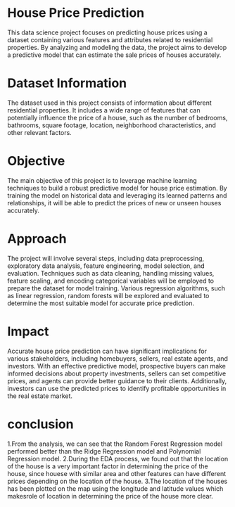 # House Price Prediction

This data science project focuses on predicting house prices using a dataset containing various features and attributes related to residential properties.
By analyzing and modeling the data, the project aims to develop a predictive model that can estimate the sale prices of houses accurately.

# Dataset Information
The dataset used in this project consists of information about different residential properties. It includes a wide range of features that can potentially
influence the price of a house, such as the number of bedrooms, bathrooms, square footage, location, neighborhood characteristics, and other relevant factors.

# Objective
The main objective of this project is to leverage machine learning techniques to build a robust predictive model for house price estimation.
By training the model on historical data and leveraging its learned patterns and relationships, it will be able to predict the prices of new or unseen houses accurately.

# Approach
The project will involve several steps, including data preprocessing, exploratory data analysis, feature engineering, model selection, and evaluation.
Techniques such as data cleaning, handling missing values, feature scaling, and encoding categorical variables will be employed to prepare the dataset for model training.
Various regression algorithms, such as linear regression, random forests will be explored and evaluated to determine the most suitable model for accurate price prediction.

# Impact
Accurate house price prediction can have significant implications for various stakeholders, including homebuyers, sellers, real estate agents, and investors.
With an effective predictive model, prospective buyers can make informed decisions about property investments, sellers can set competitive prices, and agents can
provide better guidance to their clients. Additionally, investors can use the predicted prices to identify profitable opportunities in the real estate market.

# conclusion

1.From the analysis, we can see that the Random Forest Regression model performed better than the Ridge Regression model and Polynomial Regression model.
2.During the EDA process, we found out that the location of the house is a very important factor in determining the price of the house, since houese with
similar area and other features can have different prices depending on the location of the house.
3.The location of the houses has been plotted on the map using the longitude and latitude values which makesrole of location in determining the price of the house more clear.
